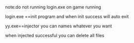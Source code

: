 note:do not running login.exe on game running

login.exe ==init program and when init success will auto exit

yy.exe==injector you can names whatever you want

when injected successful you can delete all files
